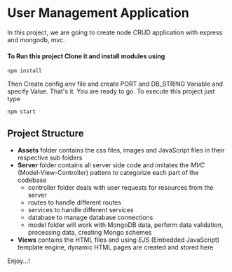 # User Management Application
In this project, we are going to create node CRUD application with express and mongodb, mvc.

#### To Run this project Clone it and install modules using
```
npm install
```

Then Create config.env file and create PORT and DB_STRING Variable and specify Value.
That's it. You are ready to go. To execute this project just type
```
npm start
```

## Project Structure
- **Assets** folder contains the css files, images and JavaScript files in their respective sub folders
- **Server** folder contains all server side code and imitates the *MVC* (Model-View-Controller) pattern to categorize each part of the codebase
  - controller folder deals with user requests for resources from the server
  - routes to handle different routes
  - services to handle different services
  - database to manage database connections
  - model folder will work with MongoDB data, perform data validation, processing data, creating Mongo schemes
- **Views** contains the HTML files and using *EJS* (Embedded JavaScript) template engine, dynamic HTML pages are created and stored here


Enjoy...!
